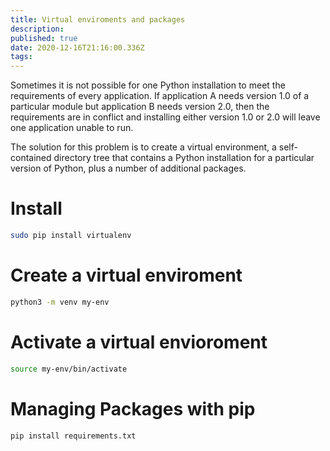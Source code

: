 ```yaml
---
title: Virtual enviroments and packages
description: 
published: true
date: 2020-12-16T21:16:00.336Z
tags: 
---
```


Sometimes it is not possible for one Python installation to meet the requirements of every application. If application A needs version 1.0 of a particular module but application B needs version 2.0, then the requirements are in conflict and installing either version 1.0 or 2.0 will leave one application unable to run.

The solution for this problem is to create a virtual environment, a self-contained directory tree that contains a Python installation for a particular version of Python, plus a number of additional packages.

# Install


```sh
sudo pip install virtualenv
```


# Create a virtual enviroment

```sh
python3 -m venv my-env
```
# Activate a virtual envioroment


```sh
source my-env/bin/activate
```
# Managing Packages with pip


```sh
pip install requirements.txt
```